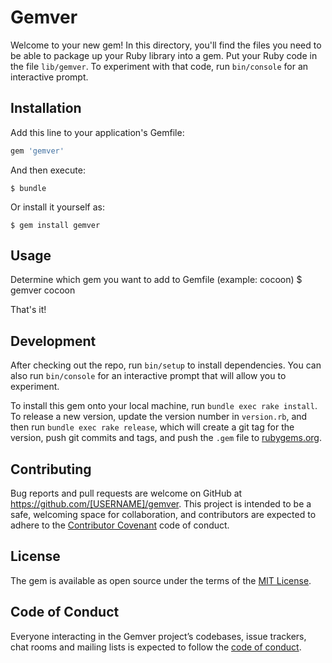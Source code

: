# Gemver

Welcome to your new gem! In this directory, you'll find the files you need to be able to package up your Ruby library into a gem. Put your Ruby code in the file `lib/gemver`. To experiment with that code, run `bin/console` for an interactive prompt.

## Installation

Add this line to your application's Gemfile:

```ruby
gem 'gemver'
```

And then execute:

    $ bundle

Or install it yourself as:

    $ gem install gemver

## Usage

Determine which gem you want to add to Gemfile (example: cocoon)
    $ gemver cocoon

That's it!

## Development

After checking out the repo, run `bin/setup` to install dependencies. You can also run `bin/console` for an interactive prompt that will allow you to experiment.

To install this gem onto your local machine, run `bundle exec rake install`. To release a new version, update the version number in `version.rb`, and then run `bundle exec rake release`, which will create a git tag for the version, push git commits and tags, and push the `.gem` file to [rubygems.org](https://rubygems.org).

## Contributing

Bug reports and pull requests are welcome on GitHub at https://github.com/[USERNAME]/gemver. This project is intended to be a safe, welcoming space for collaboration, and contributors are expected to adhere to the [Contributor Covenant](http://contributor-covenant.org) code of conduct.

## License

The gem is available as open source under the terms of the [MIT License](http://opensource.org/licenses/MIT).

## Code of Conduct

Everyone interacting in the Gemver project’s codebases, issue trackers, chat rooms and mailing lists is expected to follow the [code of conduct](https://github.com/[USERNAME]/gemver/blob/master/CODE_OF_CONDUCT.md).
